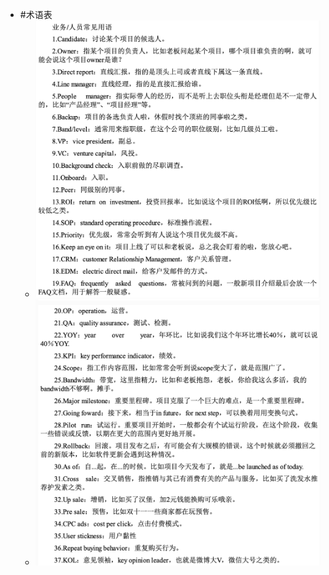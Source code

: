 - #术语表
	- ![image.png](../assets/image_1652694299434_0.png)
	- ![image.png](../assets/image_1652694308392_0.png)